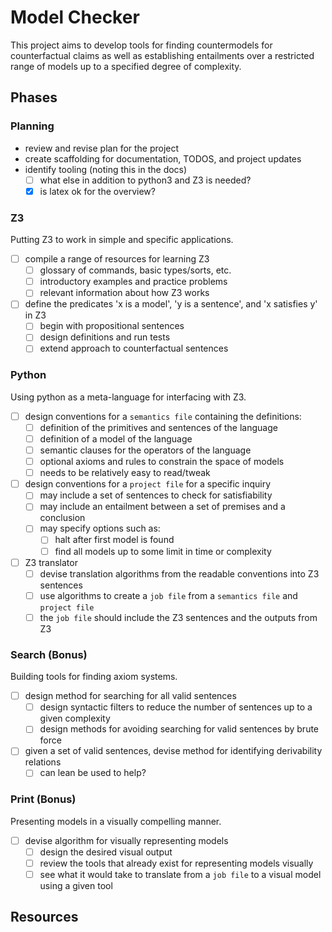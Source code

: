 # Model Checker

This project aims to develop tools for finding countermodels for counterfactual claims as well as establishing entailments over a restricted range of models up to a specified degree of complexity.

## Phases

### Planning

- review and revise plan for the project
- create scaffolding for documentation, TODOS, and project updates
- identify tooling (noting this in the docs)
  - [ ] what else in addition to python3 and Z3 is needed?
  - [x] is latex ok for the overview?

### Z3

Putting Z3 to work in simple and specific applications.

- [ ] compile a range of resources for learning Z3
  - [ ] glossary of commands, basic types/sorts, etc.
  - [ ] introductory examples and practice problems
  - [ ] relevant information about how Z3 works
- [ ] define the predicates 'x is a model', 'y is a sentence', and 'x satisfies y' in Z3
  - [ ] begin with propositional sentences
  - [ ] design definitions and run tests
  - [ ] extend approach to counterfactual sentences

### Python

Using python as a meta-language for interfacing with Z3.

- [ ] design conventions for a `semantics file` containing the definitions:
  - [ ] definition of the primitives and sentences of the language
  - [ ] definition of a model of the language
  - [ ] semantic clauses for the operators of the language
  - [ ] optional axioms and rules to constrain the space of models
  - [ ] needs to be relatively easy to read/tweak
- [ ] design conventions for a `project file` for a specific inquiry
  - [ ] may include a set of sentences to check for satisfiability
  - [ ] may include an entailment between a set of premises and a conclusion
  - [ ] may specify options such as:
    - [ ] halt after first model is found
    - [ ] find all models up to some limit in time or complexity
- [ ] Z3 translator
  - [ ] devise translation algorithms from the readable conventions into Z3 sentences
  - [ ] use algorithms to create a `job file` from a `semantics file` and `project file`
  - [ ] the `job file` should include the Z3 sentences and the outputs from Z3

### Search (Bonus)

Building tools for finding axiom systems.

- [ ] design method for searching for all valid sentences
  - [ ] design syntactic filters to reduce the number of sentences up to a given complexity
  - [ ] design methods for avoiding searching for valid sentences by brute force
- [ ] given a set of valid sentences, devise method for identifying derivability relations
  - [ ] can lean be used to help?

### Print (Bonus)

Presenting models in a visually compelling manner.

- [ ] devise algorithm for visually representing models
  - [ ] design the desired visual output
  - [ ] review the tools that already exist for representing models visually
  - [ ] see what it would take to translate from a `job file` to a visual model using a given tool

## Resources
